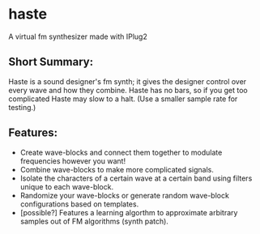 # haste
A virtual fm synthesizer made with IPlug2

## Short Summary:
Haste is a sound designer's fm synth; it gives the designer control over every wave and how they combine. Haste has no bars, so if you get too complicated Haste may slow to a halt. (Use a smaller sample rate for testing.)

## Features:
- Create wave-blocks and connect them together to modulate frequencies however you want!
- Combine wave-blocks to make more complicated signals.
- Isolate the characters of a certain wave at a certain band using filters unique to each wave-block.
- Randomize your wave-blocks or generate random wave-block configurations based on templates.
- [possible?] Features a learning algorthm to approximate arbitrary samples out of FM algorithms (synth patch).


